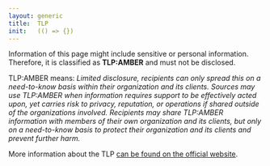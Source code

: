 ```yaml
---
layout: generic
title:  TLP
init:   (() => {})
---
```


Information of this page might include sensitive or personal information.
Therefore, it is classified as **TLP:AMBER** and must not be disclosed.

TLP:AMBER means: *Limited disclosure, recipients can only spread this on a
need-to-know basis within their organization and its clients. Sources may use
TLP:AMBER when information requires support to be effectively acted upon, yet
carries risk to privacy, reputation, or operations if shared outside of the
organizations involved. Recipients may share TLP:AMBER information with members
of their own organization and its clients, but only on a need-to-know basis to
protect their organization and its clients and prevent further harm.*

More information about the TLP [can be found on the official website][TLP].

[TLP]: https://www.first.org/tlp/
